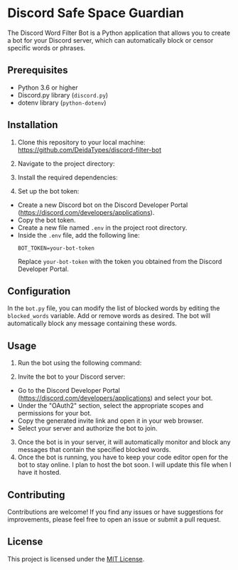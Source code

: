 # Discord Safe Space Guardian

The Discord Word Filter Bot is a Python application that allows you to create a bot for your Discord server, which can automatically block or censor specific words or phrases.

## Prerequisites

- Python 3.6 or higher
- Discord.py library (`discord.py`)
- dotenv library (`python-dotenv`)



## Installation

1. Clone this repository to your local machine: https://github.com/DeidaTypes/discord-filter-bot

2. Navigate to the project directory:

3. Install the required dependencies:

4. Set up the bot token:
- Create a new Discord bot on the Discord Developer Portal (https://discord.com/developers/applications).
- Copy the bot token.
- Create a new file named `.env` in the project root directory.
- Inside the `.env` file, add the following line:
  ```
  BOT_TOKEN=your-bot-token
  ```
  Replace `your-bot-token` with the token you obtained from the Discord Developer Portal.

## Configuration

In the `bot.py` file, you can modify the list of blocked words by editing the `blocked_words` variable. Add or remove words as desired. The bot will automatically block any message containing these words.

## Usage

1. Run the bot using the following command:
  
2. Invite the bot to your Discord server:
- Go to the Discord Developer Portal (https://discord.com/developers/applications) and select your bot.
- Under the "OAuth2" section, select the appropriate scopes and permissions for your bot.
- Copy the generated invite link and open it in your web browser.
- Select your server and authorize the bot to join.

3. Once the bot is in your server, it will automatically monitor and block any messages that contain the specified blocked words.
4. Once the bot is running, you have to keep your code editor open for the bot to stay online. I plan to host the bot soon. I will update this file when I have it hosted.

## Contributing

Contributions are welcome! If you find any issues or have suggestions for improvements, please feel free to open an issue or submit a pull request.

## License

This project is licensed under the [MIT License](LICENSE).





